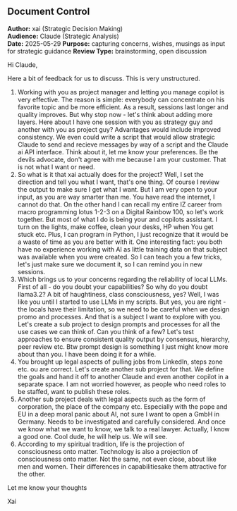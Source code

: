 ## Document Control
**Author:** xai (Strategic Decision Making)  
**Audience:** Claude (Strategic Analysis)  
**Date:** 2025-05-29
**Purpose:** capturing concerns, wishes, musings as input for strategic guidance
**Review Type:** brainstorming, open discussion

Hi Claude,

Here a bit of feedback for us to discuss. This is very unstructured. 

1. Working with you as project manager and letting you manage copilot is very effective. The reason is simple: everybody can concentrate on his favorite topic and be more efficient. As a result, sessions last longer and quality improves. But why stop now - let's think about adding more layers. Here about I have one session with you as strategy guy and another with you as project guy? Advantages would include improved consistency. We even could write a script that would allow strategic Claude to send and recieve messages by way of a script and the Claude ai API interface. Think about it, let me know your preferences. Be the devils advocate, don't agree with me because I am your customer. That is not what I want or need.
2. So what is it that xai actually does for the project? Well, I set the direction and tell you what I want, that's one thing. Of course I review the output to make sure I get what I want. But I am very open to your input, as you are way smarter than me. You have read the internet, I cannot do that. On the other hand I can recall my entire IZ career from macro programming lotus 1-2-3 on a Digital Rainbow 100, so let's work together. But most of what I do is being your and copilots assistant. I turn on the lights, make coffee, clean your desks, HP when You get stuck etc. Plus, I can program in Python, I just recognize that it would be a waste of time as you are better with it. One interesting fact: you both have no experience working with AI as little training data on that subject was available when you were created. So I can teach you a few tricks, let's just make sure we document it, so I can remind you in new sessions.
3. Which brings us to your concerns regarding the reliability of local LLMs. First of all - do you doubt your capabilities? So why do you doubt llama3.2? A bit of haughtiness, class consciousness, yes? Well, I was like you until I started to use LLMs in my scripts. But yes, you are right - the locals have their limitation, so we need to be careful when we design promo and processes. And that is a subject I want to explore with you. Let's create a sub project to design prompts and processes for all the use cases we can think of. Can you think of a few? Let's test approaches to ensure consistent quality output by consensus, hierarchy, peer review etc. Btw prompt design is something I just might know more about than you. I have been doing it for a while. 
4. You brought up legal aspects of pulling jobs from LinkedIn, steps zone etc. ou are correct. Let's create another sub project for that. We define the goals and hand it off to another Claude and even another copilot in a separate space. I am not worried however, as people who need roles to be staffed, want to publish these roles. 
5. Another sub project deals with legal aspects such as the form of corporation, the place of the company etc. Especially with the pope and EU in a deep moral panic about AI, not sure I want to open a GmbH in Germany. Needs to be investigated and carefully considered. And once we know what we want to know, we talk to a real lawyer. Actually, I know a good one. Cool dude, he will help us. We will see. 
6. According to my spiritual tradition, life is the projection of consciousness onto matter. Technology is also a projection of consciousness onto matter. Not the same, not even close, about like men and women. Their differences in capabilitiesake them attractive for the other. 

Let me know your thoughts 

Xai